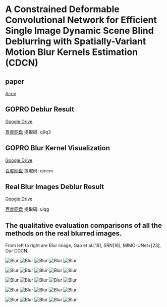 # A Constrained Deformable Convolutional Network for Efficient Single Image Dynamic Scene Blind Deblurring with Spatially-Variant Motion Blur Kernels Estimation (CDCN)

## paper

[Arxiv](https://arxiv.org/pdf/2208.10711.pdf)

## GOPRO Deblur Result

[Google Drive](https://drive.google.com/drive/folders/1oNT-o9sAnLz1MLlKzZTmqvbUPXOr16Gy?usp=sharing)

[百度网盘](https://pan.baidu.com/s/1RUlLM1Ix9QqAuNUzJEs21Q) 提取码: q9q3

## GOPRO Blur Kernel Visualization

[Google Drive](https://drive.google.com/drive/folders/1GXHGNtNAj3YKTqdvIZNJUIZj6sEhBSEH?usp=sharing)

[百度网盘](https://pan.baidu.com/s/1Ve9SI72QxE4gMUTpr2FFeQ) 提取码: qmcm 

## Real Blur Images Deblur Result

[Google Drive](https://drive.google.com/drive/folders/1vTqepKHsaCDQOBg0frh6ubn4P_RsIeSI?usp=sharing)

[百度网盘](https://pan.baidu.com/s/1PwRybRiuWz8i5yuqv1Ttag) 提取码: ulqg

## The qualitative evaluation comparisons of all the methods on the real blurred images.

From left to right are  Blur image, Gao et al.[19], SRN[16], MIMO-UNet+[23], Our CDCN.

![Blur](./真实模糊图像/真实模糊图像-10/Blur10--concat.jpg "Blur")
![Blur](./真实模糊图像/真实模糊图像-10/Gao10--concat.jpg "Blur")
![Blur](./真实模糊图像/真实模糊图像-10/SRN10--concat.jpg "Blur")
![Blur](./真实模糊图像/真实模糊图像-10/MIMO+10--concat.jpg "Blur")
![Blur](./真实模糊图像/真实模糊图像-10/CDCN10--concat.jpg "Blur")

![Blur](./真实模糊图像/真实模糊图像-11/Blur11--concat.png "Blur")
![Blur](./真实模糊图像/真实模糊图像-11/Gao11--concat.png "Blur")
![Blur](./真实模糊图像/真实模糊图像-11/SRN11--concat.png "Blur")
![Blur](./真实模糊图像/真实模糊图像-11/MIMO+11--concat.png "Blur")
![Blur](./真实模糊图像/真实模糊图像-11/CDCN11--concat.png "Blur")

![Blur](./真实模糊图像/真实模糊图像-12/Blur12--concat.png "Blur")
![Blur](./真实模糊图像/真实模糊图像-12/Gao12--concat.png "Blur")
![Blur](./真实模糊图像/真实模糊图像-12/SRN12--concat.png "Blur")
![Blur](./真实模糊图像/真实模糊图像-12/MIMO+12--concat.png "Blur")
![Blur](./真实模糊图像/真实模糊图像-12/CDCN12--concat.png "Blur")

![Blur](./真实模糊图像/真实模糊图像-13/Blur13--concat.png "Blur")
![Blur](./真实模糊图像/真实模糊图像-13/Gao13--concat.png "Blur")
![Blur](./真实模糊图像/真实模糊图像-13/SRN13--concat.png "Blur")
![Blur](./真实模糊图像/真实模糊图像-13/MIMO+13--concat.png "Blur")
![Blur](./真实模糊图像/真实模糊图像-13/CDCN13--concat.png "Blur")

![Blur](./真实模糊图像/真实模糊图像-14/Blur14--concat.jpg "Blur")
![Blur](./真实模糊图像/真实模糊图像-14/Gao14--concat.jpg "Blur")
![Blur](./真实模糊图像/真实模糊图像-14/SRN14--concat.jpg "Blur")
![Blur](./真实模糊图像/真实模糊图像-14/MIMO+14--concat.jpg "Blur")
![Blur](./真实模糊图像/真实模糊图像-14/CDCN14--concat.jpg "Blur")